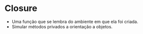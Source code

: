 # Closure

- Uma função que se lembra do ambiente em que ela foi criada.
- Simular métodos privados a orientação a objetos.